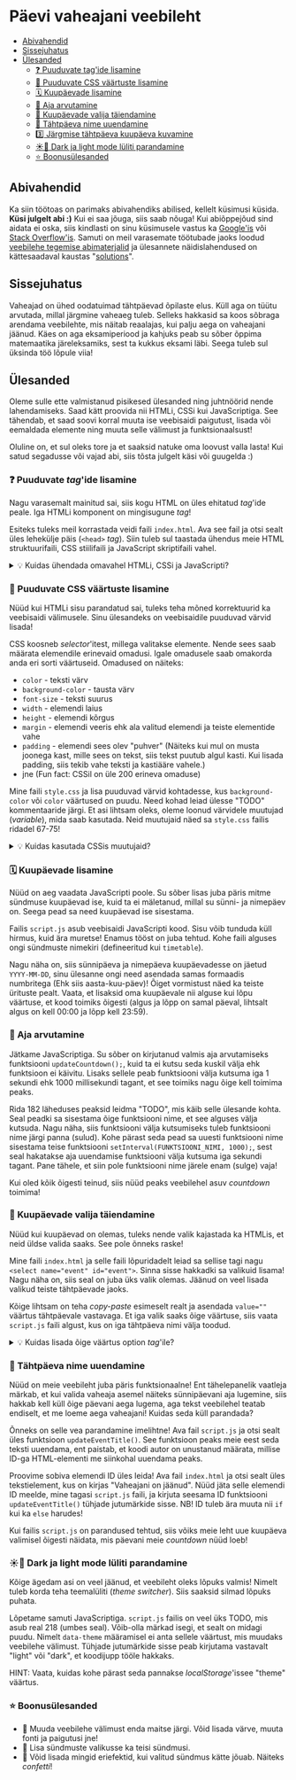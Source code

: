 # Päevi vaheajani veebileht

- [Abivahendid](#abivahendid)
- [Sissejuhatus](#sissejuhatus)
- [Ülesanded](#ülesanded)
    - [❓ Puuduvate tag'ide lisamine](#-puuduvate-tagide-lisamine)
    - [💄 Puuduvate CSS väärtuste lisamine](#-puuduvate-css-väärtuste-lisamine)
    - [🗓️ Kuupäevade lisamine](#️-kuupäevade-lisamine)
    - [🔢 Aja arvutamine](#-aja-arvutamine)
    - [💭 Kuupäevade valija täiendamine](#-kuupäevade-valija-täiendamine)
    - [🔄️ Tähtpäeva nime uuendamine](#️-tähtpäeva-nime-uuendamine)
    - [3️⃣ Järgmise tähtpäeva kuupäeva kuvamine](#3️⃣-järgmise-tähtpäeva-kuupäeva-kuvamine)
    - [☀️🌙 Dark ja light mode lüliti parandamine](#️-dark-ja-light-mode-lüliti-parandamine)
    - [⭐ Boonusülesanded](#-boonusülesanded)

## Abivahendid

Ka siin töötoas on parimaks abivahendiks abilised, kellelt küsimusi küsida. **Küsi julgelt abi :)** Kui ei saa jõuga,
siis saab nõuga! Kui abiõppejõud sind aidata ei oska, siis kindlasti on sinu küsimusele vastus
ka [Google'is](https://google.com) või [Stack Overflow'is](https://stackoverflow.com/questions). Samuti on meil varasemate töötubade jaoks loodud
[veebilehe tegemise abimaterjalid](https://htmldoc.pages.taltech.ee/) ja ülesannete näidislahendused on kättesaadaval
kaustas "[solutions](https://github.com/taltech-coding/init-veeb-2025/tree/main/solutions)".

## Sissejuhatus

Vaheajad on ühed oodatuimad tähtpäevad õpilaste elus. Küll aga on tüütu arvutada, millal järgmine vaheaeg tuleb. Selleks
hakkasid sa koos sõbraga arendama veebilehte, mis näitab reaalajas, kui palju aega on vaheajani jäänud. Käes on aga
eksamiperiood ja kahjuks peab su sõber õppima matemaatika järeleksamiks, sest ta kukkus eksami läbi. Seega tuleb sul
üksinda töö lõpule viia!

## Ülesanded

Oleme sulle ette valmistanud pisikesed ülesanded ning juhtnöörid nende lahendamiseks. Saad kätt proovida nii HTMLi, CSSi
kui JavaScriptiga. See tähendab, et saad soovi korral muuta ise veebisaidi paigutust, lisada või eemaldada elemente ning
muuta selle välimust ja funktsionaalsust!

Oluline on, et sul oleks tore ja et saaksid natuke oma loovust valla lasta! Kui satud segadusse või vajad abi, siis
tõsta julgelt käsi või guugelda :)

### ❓ Puuduvate _tag_'ide lisamine

Nagu varasemalt mainitud sai, siis kogu HTML on üles ehitatud _tag_'ide peale. Iga HTMLi komponent on mingisugune _tag_!

Esiteks tuleks meil korrastada veidi faili `index.html`. Ava see fail ja otsi sealt üles lehekülje päis (`<head>`
_tag_). Siin tuleb sul taastada ühendus meie HTML struktuurifaili, CSS stiilifaili ja JavaScript skriptifaili vahel.

<details>
  <summary>💡 Kuidas ühendada omavahel HTMLi, CSSi ja JavaScripti?</summary>

CSSi faili ühendamiseks saame kasutada isesulguvat tagi `<link>`, ning panna talle külge märgendi `rel="stylesheet"`, et
anda märku, et tegemist on lehekülje stiili sisaldava failiga. CSS faili nimi tuleb panna märgendis `href=""`
jutumärkide vahele.

Kui see kõik kokku panna, siis CSS faili ühendamine võiks välja näha umbes selline:

```html

<link rel="stylesheet" href="style.css"/>
```

JavaScripti faili ühendamine käib väga sarnaselt, aga seal tuleb kasutada tagi `<script>`. Skriptile tuleb märgenditeks
anda JavaScripti faili nimi `src="failinimi.js"` ja tüüp `type="text/javascript"`. Kuna meie JavaScripti skript hakkab
muutma veebilehe sisu, siis peaks tema ühendamisega ootama kuni ülejäänud veebileht on ära laadinud, ning selleks tuleb
talle märgendina lisada veel `defer`. `<script>` tag ei ole isesulguv, seetõttu tuleb see lõpuks ka sulgeda: `</script>`

Kui see kõik kokku panna, siis JavaScripti faili ühendamiseks kasutatav kood võiks olla näiteks selline:

```html

<script src="script.js" type="text/javascript" defer></script>
```

</details>

### 💄 Puuduvate CSS väärtuste lisamine

Nüüd kui HTMLi sisu parandatud sai, tuleks teha mõned korrektuurid ka veebisaidi välimusele. Sinu ülesandeks on
veebisaidile puuduvad värvid lisada!

CSS koosneb _selector_'itest, millega valitakse elemente. Nende sees saab määrata elemendile erinevaid omadusi. Igale
omadusele saab omakorda anda eri sorti väärtuseid. Omadused on näiteks:

- `color` - teksti värv
- `background-color` - tausta värv
- `font-size` - teksti suurus
- `width` - elemendi laius
- `height` - elemendi kõrgus
- `margin` - elemendi veeris ehk ala valitud elemendi ja teiste elementide vahe
- `padding` - elemendi sees olev "puhver" (Näiteks kui mul on musta joonega kast, mille sees on tekst, siis tekst puutub
  algul kasti. Kui lisada padding, siis tekib vahe teksti ja kastiääre vahele.)
- jne (Fun fact: CSSil on üle 200 erineva omaduse)

Mine faili `style.css` ja lisa puuduvad värvid kohtadesse, kus `background-color` või `color` väärtused on puudu. Need
kohad leiad ülesse "TODO" kommentaaride järgi. Et asi lihtsam oleks, oleme loonud värvidele muutujad (_variable_), mida
saab kasutada. Neid muutujaid näed sa `style.css` failis ridadel 67-75!

<details>
<summary>💡 Kuidas kasutada CSSis muutujaid?</summary>

Siin (ja `style.css` failis ridadel 67-75) saad sa neid väärtuseid ka näha - väärtused, mis algavad "--" ongi muutujad,
mida saab igal pool kasutada.

```css
:root {
    --color-background: #FDFFEC;
    --text-color-blue: #2D3142;
    --text-color-green: #81A880;
    --text-color-orange: #FF8C42;
    --color-blue: #2D3142;
    --color-green: #81A880;
    --color-orange: #FF8C42;
}
```

Muutujate kasutamiseks on selline funktsioon nagu `var()`, mille sisse sa paned muutuja nime, et seda kasutada. Näide:

```css 
background-color:

var
(
--color-background

)
;
color:

var
(
--color-orange

)
;
```

</details>

### 🗓️ Kuupäevade lisamine

Nüüd on aeg vaadata JavaScripti poole. Su sõber lisas juba päris mitme sündmuse kuupäevad ise, kuid ta ei mäletanud,
millal su sünni- ja nimepäev on. Seega pead sa need kuupäevad ise sisestama.

Failis `script.js` asub veebisaidi JavaScripti kood. Sisu võib tunduda küll hirmus, kuid ära muretse! Enamus tööst on
juba tehtud. Kohe faili alguses ongi sündmuste nimekiri (defineeritud kui `timetable`).

Nagu näha on, siis sünnipäeva ja nimepäeva kuupäevadesse on jäetud `YYYY-MM-DD`, sinu ülesanne ongi need asendada samas
formaadis numbritega (Ehk siis aasta-kuu-päev)! Õiget vormistust näed ka teiste ürituste pealt. Vaata, et lisaksid oma
kuupäevale nii alguse kui lõpu väärtuse, et kood toimiks õigesti (algus ja lõpp on samal päeval, lihtsalt algus on kell
00:00 ja lõpp kell 23:59).

### 🔢 Aja arvutamine

Jätkame JavaScriptiga. Su sõber on kirjutanud valmis aja arvutamiseks funktsiooni `updateCountdown();`, kuid ta ei kutsu
seda kuskil välja ehk funktsioon ei käivitu. Lisaks sellele peab funktsiooni välja kutsuma iga 1 sekundi ehk 1000
millisekundi tagant, et see toimiks nagu õige kell toimima peaks.

Rida 182 läheduses peaksid leidma "TODO", mis käib selle ülesande kohta. Seal peadki sa sisestama õige funktsiooni nime,
et see alguses välja kutsuda. Nagu näha, siis funktsiooni välja kutsumiseks tuleb funktsiooni nime järgi panna (sulud).
Kohe pärast seda pead sa uuesti funktsiooni nime sisestama teise funktsiooni `setInterval(FUNKTSIOONI_NIMI, 1000);`,
sest seal hakatakse aja uuendamise funktsiooni välja kutsuma iga sekundi tagant. Pane tähele, et siin pole funktsiooni
nime järele enam (sulge) vaja!

Kui oled kõik õigesti teinud, siis nüüd peaks veebilehel asuv _countdown_ toimima!

### 💭 Kuupäevade valija täiendamine

Nüüd kui kuupäevad on olemas, tuleks nende valik kajastada ka HTMLis, et neid üldse valida saaks. See pole õnneks raske!

Mine faili `index.html` ja selle faili lõpuridadelt leiad sa sellise tagi nagu `<select name="event" id="event">`. Sinna
sisse hakkadki sa valikuid lisama! Nagu näha on, siis seal on juba üks valik olemas. Jäänud on veel lisada valikud
teiste tähtpäevade jaoks.

Kõige lihtsam on teha _copy-paste_ esimeselt realt ja asendada `value=""` väärtus tähtpäevale vastavaga. Et iga valik
saaks õige väärtuse, siis vaata `script.js` faili algust, kus on iga tähtpäeva nimi välja toodud.


<details>
<summary>💡 Kuidas lisada õige väärtus option <i>tag</i>'ile?</summary>

```js
    "kooli lõpp"
:
[ // "kooli lõpp" on tähtpäeva nimi ja selle sama nime pead sa ka optioni väärtuseks panema
    {
        start: new Date("2025-06-18T00:00:00.000Z"),
        end: new Date("2025-06-26T23:59:59.000Z"),
    }
],
```

```html

<option value="kooli lõpp">kooli lõpuni</option> <!-- "kooli lõpp" tuleb niimoodi sisestada -->
```

</details>

### 🔄️ Tähtpäeva nime uuendamine

Nüüd on meie veebileht juba päris funktsionaalne! Ent tähelepanelik vaatleja märkab, et kui valida vaheaja asemel
näiteks sünnipäevani aja lugemine, siis hakkab kell küll õige päevani aega lugema, aga tekst veebilehel teatab endiselt,
et me loeme aega vaheajani! Kuidas seda küll parandada?

Õnneks on selle vea parandamine imelihtne! Ava fail `script.js` ja otsi sealt üles funktsioon `updateEventTitle()`. See
funktsioon peaks meie eest seda teksti uuendama, ent paistab, et koodi autor on unustanud määrata, millise ID-ga
HTML-elementi me siinkohal uuendama peaks.

Proovime sobiva elemendi ID üles leida! Ava fail `index.html` ja otsi sealt üles tekstielement, kus on kirjas "Vaheajani
on jäänud". Nüüd jäta selle elemendi ID meelde, mine tagasi `script.js` faili, ja kirjuta seesama ID funktsiooni
`updateEventTitle()` tühjade jutumärkide sisse. NB! ID tuleb ära muuta nii `if` kui ka `else` harudes!

Kui failis `script.js` on parandused tehtud, siis võiks meie leht uue kuupäeva valimisel õigesti näidata, mis päevani
meie _countdown_ nüüd loeb!

### ☀️🌙 Dark ja light mode lüliti parandamine

Kõige ägedam asi on veel jäänud, et veebileht oleks lõpuks valmis! Nimelt tuleb korda teha teemalüliti (_theme
switcher_). Siis saaksid silmad lõpuks puhata.

Lõpetame samuti JavaScriptiga. `script.js` failis on veel üks TODO, mis asub real 218 (umbes seal). Võib-olla märkad
isegi, et sealt on midagi puudu. Nimelt `data-theme` määramisel ei anta sellele väärtust, mis muudaks veebilehe
välimust. Tühjade jutumärkide sisse peab kirjutama vastavalt "light" või "dark", et koodijupp tööle hakkaks.

HINT: Vaata, kuidas kohe pärast seda pannakse _localStorage_'issee "theme" väärtus.

### ⭐ Boonusülesanded

- 👑 Muuda veebilehe välimust enda maitse järgi. Võid lisada värve, muuta fonti ja paigutusi jne!
- 👑 Lisa sündmuste valikusse ka teisi sündmusi.
- 👑 Võid lisada mingid eriefektid, kui valitud sündmus kätte jõuab. Näiteks _confetti_!
